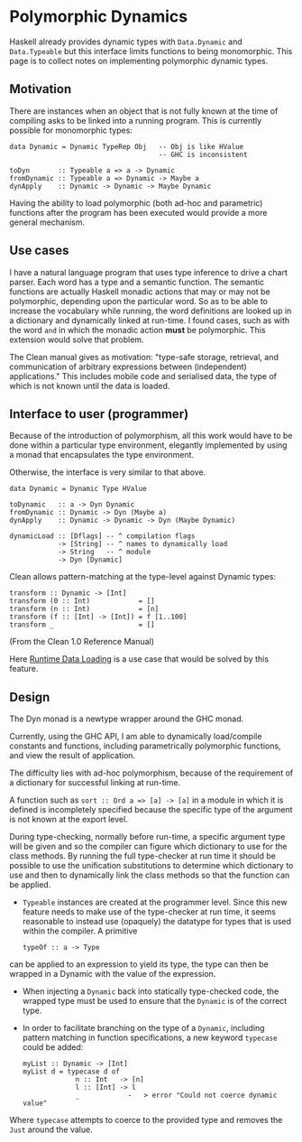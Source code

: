 # Polymorphic Dynamics


Haskell already provides dynamic types with `Data.Dynamic` and `Data.Typeable` but this interface limits functions to being monomorphic.  This page is to collect notes on implementing polymorphic dynamic types.

## Motivation


There are instances when an object that is not fully known at the time of compiling asks to be linked into a running program.  This is currently possible for monomorphic types:

```wiki
data Dynamic = Dynamic TypeRep Obj   -- Obj is like HValue
                                     -- GHC is inconsistent

toDyn       :: Typeable a => a -> Dynamic
fromDynamic :: Typeable a => Dynamic -> Maybe a
dynApply    :: Dynamic -> Dynamic -> Maybe Dynamic
```


Having the ability to load polymorphic (both ad-hoc and parametric) functions after the program has been executed would provide a more general mechanism.

## Use cases


I have a natural language program that uses type inference to drive a chart parser.  Each word has a type and a semantic function.  The semantic functions are actually Haskell monadic actions that may or may not be polymorphic, depending upon the particular word.  So as to be able to increase the vocabulary while running, the word definitions are looked up in a dictionary and dynamically linked at run-time.  I found cases, such as with the word `and` in which the monadic action **must** be polymorphic.  This extension would solve that problem.


The Clean manual gives as motivation: "type-safe storage, retrieval, and communication of arbitrary expressions between (independent) applications."  This includes mobile code and serialised data, the type of which is not known until the data is loaded.

## Interface to user (programmer)


Because of the introduction of polymorphism, all this work would have to be done within a particular type environment, elegantly implemented by using a monad that encapsulates the type environment.


Otherwise, the interface is very similar to that above.

```wiki
data Dynamic = Dynamic Type HValue

toDynamic   :: a -> Dyn Dynamic
fromDynamic :: Dynamic -> Dyn (Maybe a)
dynApply    :: Dynamic -> Dynamic -> Dyn (Maybe Dynamic)

dynamicLoad :: [Dflags] -- ^ compilation flags
            -> [String] -- ^ names to dynamically load
            -> String   -- ^ module
            -> Dyn [Dynamic]
```


Clean allows pattern-matching at the type-level against Dynamic types:

```wiki
transform :: Dynamic -> [Int]
transform (0 :: Int)            = []
transform (n :: Int)            = [n]
transform (f :: [Int] -> [Int]) = f [1..100]
transform _                     = []
```


(From the Clean 1.0 Reference Manual)          


Here [Runtime Data Loading](run-time-data) is a use case that would be solved by this feature.

## Design


The Dyn monad is a newtype wrapper around the GHC monad.


Currently, using the GHC API, I am able to dynamically load/compile constants and functions, including parametrically polymorphic functions, and view the result of application.


The difficulty lies with ad-hoc polymorphism, because of the requirement of a dictionary for successful linking at run-time.


A function such as `sort :: Ord a => [a] -> [a]` in a module in which it is defined is incompletely specified because the specific type of the argument is not known at the export level.


During type-checking, normally before run-time, a specific argument type will be given and so the compiler can figure which dictionary to use for the class methods.  By running the full type-checker at run time it should be possible to use the unification substitutions to determine which dictionary to use and then to dynamically link the class methods so that the function can be applied.

- `Typeable` instances are created at the programmer level.  Since this new feature needs to make use of the type-checker at run time, it seems reasonable to instead use (opaquely) the datatype for types that is used within the compiler. A primitive

  ```wiki
  typeOf :: a -> Type
  ```


can be applied to an expression to yield its type, the type can then be wrapped in a Dynamic with the value of the expression.

- When injecting a `Dynamic` back into statically type-checked code, the wrapped type must be used to ensure that the `Dynamic` is of the correct type.

- In order to facilitate branching on the type of a `Dynamic`, including pattern matching in function specifications, a new keyword `typecase` could be added:

  ```wiki
  myList :: Dynamic -> [Int]
  myList d = typecase d of
               n :: Int   -> [n]
               l :: [Int] -> l
               _            -   > error "Could not coerce dynamic value"
  ```


Where `typecase` attempts to coerce to the provided type and removes the `Just` around the value.
